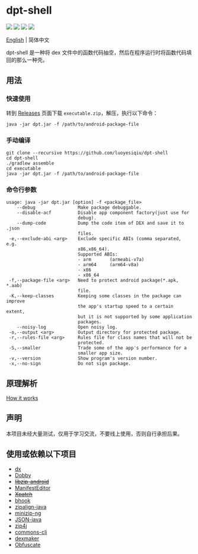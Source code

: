 # dpt-shell

[![](https://img.shields.io/github/license/luoyesiqiu/dpt-shell)](https://github.com/luoyesiqiu/dpt-shell/blob/main/LICENSE) [![](https://img.shields.io/github/downloads/luoyesiqiu/dpt-shell/total?color=blue)](https://github.com/luoyesiqiu/dpt-shell/releases/latest) [![](https://img.shields.io/github/issues-raw/luoyesiqiu/dpt-shell?color=red)](https://github.com/luoyesiqiu/dpt-shell/issues) ![](https://img.shields.io/badge/Android-5.0%2B-brightgreen)

[English](./README.md) | 简体中文 

dpt-shell 是一种将 dex 文件中的函数代码抽空，然后在程序运行时将函数代码填回的那么一种壳。

## 用法

### 快速使用

转到 [Releases](https://github.com/luoyesiqiu/dpt-shell/releases/latest) 页面下载 `executable.zip`，解压，执行以下命令：

```shell
java -jar dpt.jar -f /path/to/android-package-file
```

### 手动编译

```shell
git clone --recursive https://github.com/luoyesiqiu/dpt-shell
cd dpt-shell
./gradlew assemble
cd executable
java -jar dpt.jar -f /path/to/android-package-file
```

### 命令行参数

```text
usage: java -jar dpt.jar [option] -f <package_file>
    --debug                Make package debuggable.
    --disable-acf          Disable app component factory(just use for
                           debug).
    --dump-code            Dump the code item of DEX and save it to .json
                           files.
 -e,--exclude-abi <arg>    Exclude specific ABIs (comma separated, e.g.
                           x86,x86_64).
                           Supported ABIs:
                           - arm       (armeabi-v7a)
                           - arm64     (arm64-v8a)
                           - x86
                           - x86_64
 -f,--package-file <arg>   Need to protect android package(*.apk, *.aab)
                           file.
 -K,--keep-classes         Keeping some classes in the package can improve
                           the app's startup speed to a certain extent,
                           but it is not supported by some application
                           packages.
    --noisy-log            Open noisy log.
 -o,--output <arg>         Output directory for protected package.
 -r,--rules-file <arg>     Rules file for class names that will not be
                           protected.
 -S,--smaller              Trade some of the app's performance for a
                           smaller app size.
 -v,--version              Show program's version number.
 -x,--no-sign              Do not sign package.
```

## 原理解析

[How it works](doc/HowItWorks.zh-CN.md)

## 声明

本项目未经大量测试，仅用于学习交流，不要线上使用，否则自行承担后果。

## 使用或依赖以下项目

- [dx](https://android.googlesource.com/platform/dalvik/+/refs/heads/master/dx/)
- [Dobby](https://github.com/jmpews/Dobby)
- ~~[libzip-android](https://github.com/julienr/libzip-android)~~
- [ManifestEditor](https://github.com/WindySha/ManifestEditor)
- ~~[Xpatch](https://github.com/WindySha/Xpatch)~~
- [bhook](https://github.com/bytedance/bhook)
- [zipalign-java](https://github.com/Iyxan23/zipalign-java)
- [minizip-ng](https://github.com/zlib-ng/minizip-ng)
- [JSON-java](https://github.com/stleary/JSON-java)
- [zip4j](https://github.com/srikanth-lingala/zip4j)
- [commons-cli](https://github.com/apache/commons-cli)
- [dexmaker](https://android.googlesource.com/platform/external/dexmaker)
- [Obfuscate](https://github.com/adamyaxley/Obfuscate)